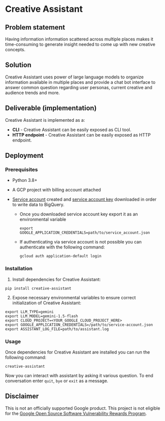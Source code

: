 # Creative Assistant

## Problem statement

Having information information scattered across multiple places makes it
time-consuming to generate insight needed to come up with new creative
concepts.

## Solution

Creative Assistant uses power of large language models to organize information
available in multiple places and provide a chat bot interface to answer common
question regarding user personas, current creative and audience trends and more.

## Deliverable (implementation)

Creative Assistant is implemented as a:

* **CLI** - Creative Assistant can be easily exposed as CLI tool.
* **HTTP endpoint** - Creative Assistant can be easily exposed as HTTP endpoint.

## Deployment

### Prerequisites

- Python 3.8+
- A GCP project with billing account attached
- [Service account](https://cloud.google.com/iam/docs/creating-managing-service-accounts#creating)
  created and [service account key](https://cloud.google.com/iam/docs/creating-managing-service-account-keys#creating)
  downloaded in order to write data to BigQuery.

  - Once you downloaded service account key export it as an environmental variable

    ```
    export GOOGLE_APPLICATION_CREDENTIALS=path/to/service_account.json
    ```

  - If authenticating via service account is not possible you can authenticate with the following command:
    ```
    gcloud auth application-default login
    ```

### Installation

1. Install dependencies for Creative Assistant:
```
pip install creative-assistant
```

2. Expose necessary environmental variables to ensure correct initialization
of Creative Assistant:

```
export LLM_TYPE=gemini
export LLM_MODEL=gemini-1.5-flash
export CLOUD_PROJECT=<YOUR_GOOGLE_CLOUD_PROJECT_HERE>
export GOOGLE_APPLICATION_CREDENTIALS=/path/to/service-account.json
export ASSISTANT_LOG_FILE=path/to/assistant.log
```

### Usage

Once dependencies for Creative Assistant are installed you can run the following command:

```
creative-assistant
```

Now you can interact with assistant by asking it various question.
To end conversation enter `quit`, `bye` or `exit` as a message.

## Disclaimer
This is not an officially supported Google product. This project is not
eligible for the [Google Open Source Software Vulnerability Rewards
Program](https://bughunters.google.com/open-source-security).
